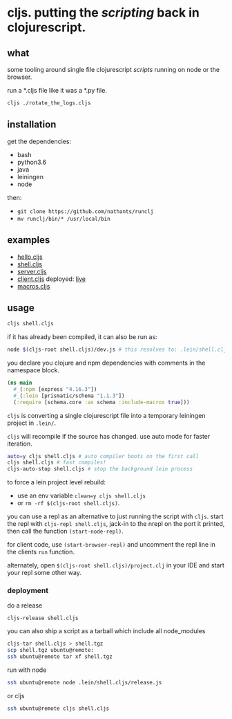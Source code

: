 # cljs. putting the *scripting* back in clojurescript.

## what

some tooling around single file clojurescript *scripts* running on node or the browser.

run a *.cljs file like it was a *.py file.

``` bash
cljs ./rotate_the_logs.cljs
```

## installation

get the dependencies:
- bash
- python3.6
- java
- leiningen
- node

then:
- `git clone https://github.com/nathants/runclj`
- `mv runclj/bin/* /usr/local/bin`

## examples

- [hello.cljs](./examples/hello.cljs)
- [shell.cljs](./examples/shell.cljs)
- [server.cljs](./examples/server.cljs)
- [client.cljs](./examples/client.cljs) deployed: [live](https://nathants.com/client.cljs/)
- [macros.cljs](./examples/macros.cljs)

## usage

``` bash
cljs shell.cljs
```

if it has already been compiled, it can also be run as:

``` bash
node $(cljs-root shell.cljs)/dev.js # this resolves to: .lein/shell.cljs/dev.js
```

you declare you clojure and npm dependencies with comments in the namespace block.

``` clojure
(ns main
  #_(:npm [express "4.16.3"])
  #_(:lein [prismatic/schema "1.1.3"])
  (:require [schema.core :as schema :include-macros true]))
```

`cljs` is converting a single clojurescript file into a temporary leiningen project in `.lein/`.

`cljs` will recompile if the source has changed. use auto mode for faster iteration.

``` bash
auto=y cljs shell.cljs # auto compiler boots on the first call
cljs shell.cljs # fast compiles!
cljs-auto-stop shell.cljs # stop the background lein process
```

to force a lein project level rebuild:

- use an env variable `clean=y cljs shell.cljs`
- or `rm -rf $(cljs-root shell.cljs)`.

you can use a repl as an alternative to just running the script with `cljs`. start the repl with `cljs-repl shell.cljs`, jack-in to the nrepl on the port it printed, then call the function `(start-node-repl)`.

for client code, use `(start-browser-repl)` and uncomment the repl line in the clients `run` function.

alternately, open `$(cljs-root shell.cljs)/project.clj` in your IDE and start your repl some other way.

### deployment

do a release

`cljs-release shell.cljs`

you can also ship a script as a tarball which include all node_modules

``` bash
cljs-tar shell.cljs > shell.tgz
scp shell.tgz ubuntu@remote:
ssh ubuntu@remote tar xf shell.tgz
```

run with node

```bash
ssh ubuntu@remote node .lein/shell.cljs/release.js
```

or cljs

```bash
ssh ubuntu@remote cljs shell.cljs
```
